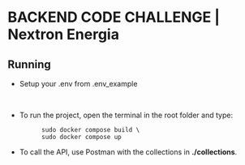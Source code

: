 # BACKEND CODE CHALLENGE | Nextron Energia

## Running

- Setup your .env from .env_example
</br>

- To run the project, open the terminal in the root folder and type:

        
            sudo docker compose build \
            sudo docker compose up
        
- To call the API, use Postman with the collections in <strong>./collections</strong>.